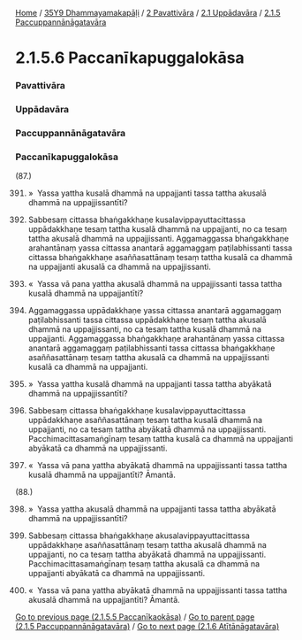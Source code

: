 
[Home](/) / [35Y9 Dhammayamakapāḷi](/tipitaka/35Y9.md) / [2 Pavattivāra](/tipitaka/35Y9/2.md) / [2.1 Uppādavāra](/tipitaka/35Y9/2/2.1.md) / [2.1.5 Paccuppannānāgatavāra](/tipitaka/35Y9/2/2.1/2.1.5.md)

# 2.1.5.6 Paccanīkapuggalokāsa

### Pavattivāra

### Uppādavāra

### Paccuppannānāgatavāra

### Paccanīkapuggalokāsa

(87.)

391. »  Yassa yattha kusalā dhammā na uppajjanti tassa tattha akusalā dhammā na uppajjissantīti?

392. Sabbesaṃ cittassa bhaṅgakkhaṇe kusalavippayuttacittassa uppādakkhaṇe tesaṃ tattha kusalā dhammā na uppajjanti, no ca tesaṃ tattha akusalā dhammā na uppajjissanti. Aggamaggassa bhaṅgakkhaṇe arahantānaṃ yassa cittassa anantarā aggamaggaṃ paṭilabhissanti tassa cittassa bhaṅgakkhaṇe asaññasattānaṃ tesaṃ tattha kusalā ca dhammā na uppajjanti akusalā ca dhammā na uppajjissanti.

393. «  Yassa vā pana yattha akusalā dhammā na uppajjissanti tassa tattha kusalā dhammā na uppajjantīti?

394. Aggamaggassa uppādakkhaṇe yassa cittassa anantarā aggamaggaṃ paṭilabhissanti tassa cittassa uppādakkhaṇe tesaṃ tattha akusalā dhammā na uppajjissanti, no ca tesaṃ tattha kusalā dhammā na uppajjanti. Aggamaggassa bhaṅgakkhaṇe arahantānaṃ yassa cittassa anantarā aggamaggaṃ paṭilabhissanti tassa cittassa bhaṅgakkhaṇe asaññasattānaṃ tesaṃ tattha akusalā ca dhammā na uppajjissanti kusalā ca dhammā na uppajjanti.

395. »  Yassa yattha kusalā dhammā na uppajjanti tassa tattha abyākatā dhammā na uppajjissantīti?

396. Sabbesaṃ cittassa bhaṅgakkhaṇe kusalavippayuttacittassa uppādakkhaṇe asaññasattānaṃ tesaṃ tattha kusalā dhammā na uppajjanti, no ca tesaṃ tattha abyākatā dhammā na uppajjissanti. Pacchimacittasamaṅgīnaṃ tesaṃ tattha kusalā ca dhammā na uppajjanti abyākatā ca dhammā na uppajjissanti.

397. «  Yassa vā pana yattha abyākatā dhammā na uppajjissanti tassa tattha kusalā dhammā na uppajjantīti? Āmantā.

(88.)

398. »  Yassa yattha akusalā dhammā na uppajjanti tassa tattha abyākatā dhammā na uppajjissantīti?

399. Sabbesaṃ cittassa bhaṅgakkhaṇe akusalavippayuttacittassa uppādakkhaṇe asaññasattānaṃ tesaṃ tattha akusalā dhammā na uppajjanti, no ca tesaṃ tattha abyākatā dhammā na uppajjissanti. Pacchimacittasamaṅgīnaṃ tesaṃ tattha akusalā ca dhammā na uppajjanti abyākatā ca dhammā na uppajjissanti.

400. «  Yassa vā pana yattha abyākatā dhammā na uppajjissanti tassa tattha akusalā dhammā na uppajjantīti? Āmantā.

[Go to previous page (2.1.5.5 Paccanīkaokāsa)](/tipitaka/35Y9/2/2.1/2.1.5/2.1.5.5.md) / [Go to parent page (2.1.5 Paccuppannānāgatavāra)](/tipitaka/35Y9/2/2.1/2.1.5.md) / [Go to next page (2.1.6 Atītānāgatavāra)](/tipitaka/35Y9/2/2.1/2.1.6.md)


